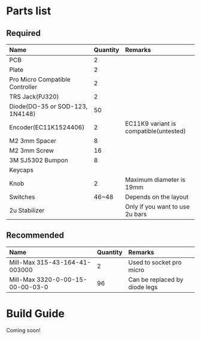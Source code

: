 # Parts list

## Required

| Name | Quantity | Remarks |
|:-|:-|:-|
| PCB                              | 2     | |
| Plate                            | 2     | |
| Pro Micro Compatible Controller  | 2     | |
| TRS Jack(PJ320)                  | 2     | |
| Diode(DO-35 or SOD-123, 1N4148)  | 50    | |
| Encoder(EC11K1524406)            | 2     | EC11K9 variant is compatible(untested) |
| M2 3mm Spacer                    | 8     | |
| M2 3mm Screw                     | 16    | |
| 3M SJ5302 Bumpon                 | 8     | |
| Keycaps                          |       | |
| Knob                             | 2     | Maximum diameter is 19mm |
| Switches                         | 46~48 | Depends on the layout |
| 2u Stabilizer                    |       | Only if you want to use 2u bars |

## Recommended

| Name | Quantity | Remarks |
|:-|:-|:-|
| Mill-Max 315-43-164-41-003000    | 2     | Used to socket pro micro |
| Mill-Max 3320-0-00-15-00-00-03-0 | 96    | Can be replaced by diode legs |

# Build Guide
Coming soon!
